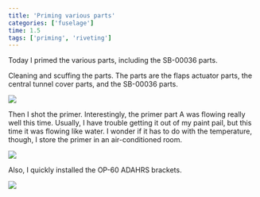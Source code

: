```yaml
---
title: 'Priming various parts'
categories: ['fuselage']
time: 1.5
tags: ['priming', 'riveting']
---
```


Today I primed the various parts, including the SB-00036 parts.

<!-- more -->

Cleaning and scuffing the parts. The parts are the flaps actuator parts, the central tunnel cover parts, and the SB-00036 parts.

![](0-parts-cleaned.jpeg)

Then I shot the primer. Interestingly, the primer part A was flowing really well this time. Usually, I have trouble getting it out of my paint pail, but this time it was flowing like water. I wonder if it has to do with the temperature, though, I store the primer in an air-conditioned room.

![](1-primed-parts.jpeg)

Also, I quickly installed the OP-60 ADAHRS brackets.

![](2-installed-adahrs-bracket.jpeg)
